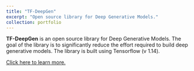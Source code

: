```yaml
---
title: "TF-DeepGen"
excerpt: "Open source library for Deep Generative Models."
collection: portfolio
---
```


**TF-DeepGen** is an open source library for Deep Generative Models. The goal of the library is to significantly reduce the effort required to build deep generative models. The library is built using Tensorflow (v 1.14).

[Click here to learn more.](https://github.com/ankur-manikandan/TF-DeepGen)
